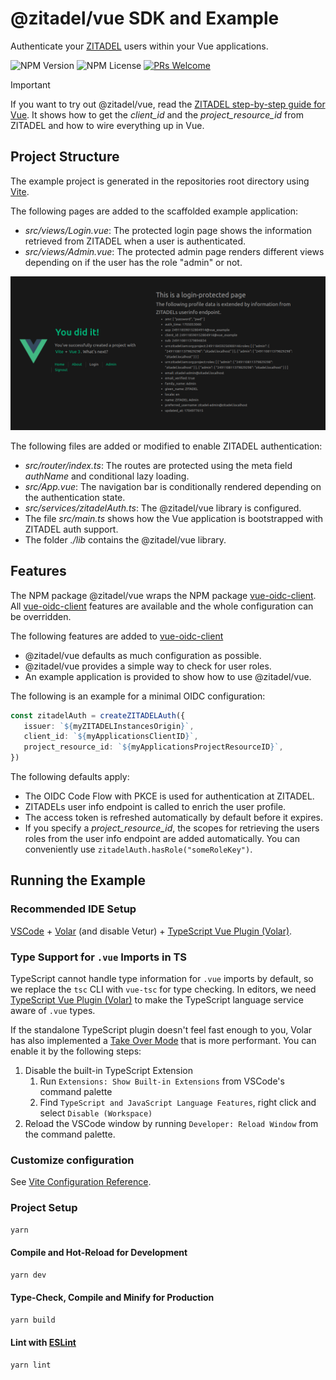 # @zitadel/vue SDK and Example

Authenticate your [ZITADEL](https://zitadel.com) users within your Vue applications.

![NPM Version](https://img.shields.io/npm/v/@zitadel/vue)
![NPM License](https://img.shields.io/npm/l/@zitadel/vue)
[![PRs Welcome](https://img.shields.io/badge/PRs-welcome-brightgreen.svg?style=flat-square)](https://makeapullrequest.com)

> [!IMPORTANT]
> If you want to try out @zitadel/vue, read the [ZITADEL step-by-step guide for Vue](https://zitadel.com/docs/examples/login/vue).
> It shows how to get the *client_id* and the *project_resource_id* from ZITADEL and how to wire everything up in Vue.

## Project Structure

The example project is generated in the repositories root directory using [Vite](https://vitejs.dev/guide/#scaffolding-your-first-vite-project).

The following pages are added to the scaffolded example application:
- *src/views/Login.vue*: The protected login page shows the information retrieved from ZITADEL when a user is authenticated.
- *src/views/Admin.vue*: The protected admin page renders different views depending on if the user has the role "admin" or not.

![Example GUI](./example-gui.png)

The following files are added or modified to enable ZITADEL authentication:
- *src/router/index.ts*: The routes are protected using the meta field *authName* and conditional lazy loading.
- *src/App.vue*: The navigation bar is conditionally rendered depending on the authentication state.
- *src/services/zitadelAuth.ts*: The @zitadel/vue library is configured.
- The file *src/main.ts* shows how the Vue application is bootstrapped with ZITADEL auth support.
- The folder *./lib* contains the @zitadel/vue library.

## Features

The NPM package @zitadel/vue wraps the NPM package [vue-oidc-client](https://github.com/soukoku/vue-oidc-client).
All [vue-oidc-client](https://github.com/soukoku/vue-oidc-client) features are available and the whole configuration can be overridden.

The following features are added to [vue-oidc-client](https://github.com/soukoku/vue-oidc-client)

- @zitadel/vue defaults as much configuration as possible.
- @zitadel/vue provides a simple way to check for user roles.
- An example application is provided to show how to use @zitadel/vue.

The following is an example for a minimal OIDC configuration:

```typescript
const zitadelAuth = createZITADELAuth({
   issuer: `${myZITADELInstancesOrigin}`,
   client_id: `${myApplicationsClientID}`,
   project_resource_id: `${myApplicationsProjectResourceID}`,
})
```

The following defaults apply:
- The OIDC Code Flow with PKCE is used for authentication at ZITADEL.
- ZITADELs user info endpoint is called to enrich the user profile.
- The access token is refreshed automatically by default before it expires.
- If you specify a *project_resource_id*, the scopes for retrieving the users roles from the user info endpoint are added automatically.
You can conveniently use `zitadelAuth.hasRole("someRoleKey")`.

## Running the Example

### Recommended IDE Setup

[VSCode](https://code.visualstudio.com/) + [Volar](https://marketplace.visualstudio.com/items?itemName=Vue.volar) (and disable Vetur) + [TypeScript Vue Plugin (Volar)](https://marketplace.visualstudio.com/items?itemName=Vue.vscode-typescript-vue-plugin).

### Type Support for `.vue` Imports in TS

TypeScript cannot handle type information for `.vue` imports by default, so we replace the `tsc` CLI with `vue-tsc` for type checking. In editors, we need [TypeScript Vue Plugin (Volar)](https://marketplace.visualstudio.com/items?itemName=Vue.vscode-typescript-vue-plugin) to make the TypeScript language service aware of `.vue` types.

If the standalone TypeScript plugin doesn't feel fast enough to you, Volar has also implemented a [Take Over Mode](https://github.com/johnsoncodehk/volar/discussions/471#discussioncomment-1361669) that is more performant. You can enable it by the following steps:

1. Disable the built-in TypeScript Extension
    1) Run `Extensions: Show Built-in Extensions` from VSCode's command palette
    2) Find `TypeScript and JavaScript Language Features`, right click and select `Disable (Workspace)`
2. Reload the VSCode window by running `Developer: Reload Window` from the command palette.

### Customize configuration

See [Vite Configuration Reference](https://vitejs.dev/config/).

### Project Setup

```sh
yarn
```

#### Compile and Hot-Reload for Development

```sh
yarn dev
```

#### Type-Check, Compile and Minify for Production

```sh
yarn build
```

#### Lint with [ESLint](https://eslint.org/)

```sh
yarn lint
```
